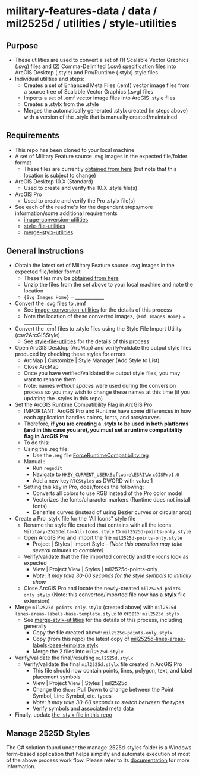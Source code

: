 # military-features-data / data / mil2525d / utilities / style-utilities

## Purpose

* These utilities are used to convert a set of (1) Scalable Vector Graphics (.svg) files and (2) Comma-Delimited (.csv) specification files into ArcGIS Desktop (.style) and Pro/Runtime (.stylx) style files 
* Individual utilities and steps: 
    * Creates a set of Enhanced Meta Files (.emf) vector image files from a source tree of Scalable Vector Graphics (.svg) files 
    * Imports a set of .emf vector image files into ArcGIS .style files
    * Creates a .stylx from the .style
    * Merges the automatically generated .stylx created (in steps above) with a version of the .stylx that is manually created/maintained

## Requirements

* This repo has been cloned to your local machine
* A set of Military Feature source .svg images in the expected file/folder format
    * These files are currently [obtained from here](https://github.com/Esri/joint-military-symbology-xml/tree/master/svg) (but note that this location is subject to change)
* ArcGIS Desktop 10.X (Standard)
    * Used to create and verify the 10.X .style file(s)
* ArcGIS Pro 
    * Used to create and verify the Pro .stylx file(s)
* See each of the readme's for the dependent steps/more information/some additional requirements
    * [image-conversion-utilities](./image-conversion-utilities)
    * [style-file-utilities](./style-file-utilities)
    * [merge-stylx-utilities](./merge-stylx-utilities)

## General Instructions 

* Obtain the latest set of Military Feature source .svg images in the expected file/folder format
    * These files may be [obtained from here](https://github.com/Esri/joint-military-symbology-xml/tree/master/svg)
    * Unzip the files from the set above to your local machine and note the location
    * `{Svg_Images_Home}` = ____________
* Convert the .svg files to .emf 
    * See  [image-conversion-utilities](./image-conversion-utilities) for the details of this process
    * Note the location of these converted images, `{Emf_Images_Home}` = ____________
* Convert the .emf files to .style files using the Style File Import Utility (csv2ArcGISStyle)
    * See [style-file-utilities](./style-file-utilities) for the details of this process
* Open ArcGIS Desktop (ArcMap) and verify/validate the output style files produced by checking these styles for errors
    * ArcMap | Customize | Style Manager (Add Style to List)
    * Close ArcMap
    * Once you have verified/validated the output style files, you may want to rename them
    * Note: names *without spaces* were used during the conversion process so you may wish to change these names at this time (if you updating the .styles in this repo)
* Set the ArcGIS Runtime Compatibility Flag in ArcGIS Pro
    * IMPORTANT: ArcGIS Pro and Runtime have some differences in how each application handles colors, fonts, and arcs/curves.
    * Therefore, **if you are creating a .stylx to be used in both platforms (and in this case you are), you must set a runtime compatibility flag in ArcGIS Pro**
    * To do this:
	* Using the .reg file:
	    * Use the .reg file [ForceRuntimeCompatibility.reg](./ForceRuntimeCompatibility.reg)
	* Manual :
        * Run `regedit` 
        * Navigate to `HKEY_CURRENT_USER\Software\ESRI\ArcGISPro1.0`
        * Add a new key `RTCStyles` as DWORD with value 1
    * Setting this key in Pro, does/forces the following:
        * Converts all colors to use RGB instead of the Pro color model
        * Vectorizes the fonts/character markers (Runtime does not install fonts)
        * Densifies curves (instead of using Bezier curves or circular arcs) 
* Create a Pro .stylx file for the "All Icons" style file
    * Rename the style file created that contains with all the icons `Military-2525Delta-All-Icons.style` to `mil2525d-points-only.style`
    * Open ArcGIS Pro and import the file `mil2525d-points-only.style` 
        * Project | Styles | Import Style - *(Note this operation may take several minutes to complete)*
    * Verify/validate that the file imported correctly and the icons look as expected
        * View | Project View | Styles | mil2525d-points-only 
        * *Note: it may take 30-60 seconds for the style symbols to initially show*
    * Close ArcGIS Pro and locate the newly-created `mil2525d-points-only.stylx` (Note: this converted/imported file now has a  **stylx** file extension)
* Merge  `mil2525d-points-only.stylx` (created above) with `mil2525d-lines-areas-labels-base-template.stylx` to create: `mil2525d.stylx`
    * See [merge-stylx-utilities](./merge-stylx-utilities) for the details of this process, including generally
    	* Copy the file created above:  `mil2525d-points-only.stylx`
    	* Copy (from this repo) the latest copy of [mil2525d-lines-areas-labels-base-template.stylx](../../core_data/stylxfiles)
    	* Merge the 2 files into `mil2525d.stylx`
*  Verify/validate the final/resulting `mil2525d.stylx`
    *  Verify/validate the final `mil2525d.stylx` file created in ArcGIS Pro 
        * This file should now contain points, lines, polygon, text, and label placement symbols
        * View | Project View | Styles | mil2525d 
        * Change the `Show:` Pull Down to change between the Point Symbol, Line Symbol, etc. types
        * *Note: it may take 30-60 seconds to switch between the types*
        * Verify symbols and associated meta data
* Finally, update [the .stylx file in this repo](../../core_data/stylxfiles)
 
## Manage 2525D Styles ##
The C# solution found under the manage-2525d-styles folder is a Windows form-based application that helps simplify  and automate execution of most of the above process work flow.  Please refer to its [documentation](./manage-2525d-styles/README.md) for more information.